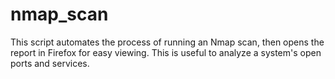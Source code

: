 # nmap_scan
This script automates the process of running an Nmap scan, then opens the report in Firefox for easy viewing. This is useful to analyze a system's open ports and services.
